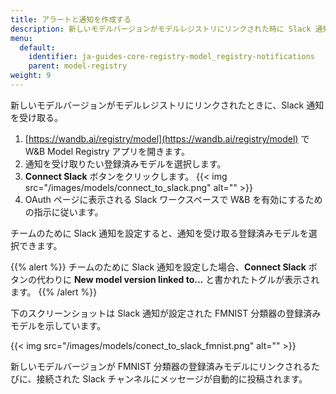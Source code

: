 ```yaml
---
title: アラートと通知を作成する
description: 新しいモデルバージョンがモデルレジストリにリンクされた時に Slack 通知を受け取る。
menu:
  default:
    identifier: ja-guides-core-registry-model_registry-notifications
    parent: model-registry
weight: 9
---
```


新しいモデルバージョンがモデルレジストリにリンクされたときに、Slack 通知を受け取る。

1. [https://wandb.ai/registry/model](https://wandb.ai/registry/model) で W&B Model Registry アプリを開きます。
2. 通知を受け取りたい登録済みモデルを選択します。
3. **Connect Slack** ボタンをクリックします。
    {{< img src="/images/models/connect_to_slack.png" alt="" >}}
4. OAuth ページに表示される Slack ワークスペースで W&B を有効にするための指示に従います。

チームのために Slack 通知を設定すると、通知を受け取る登録済みモデルを選択できます。

{{% alert %}}
チームのために Slack 通知を設定した場合、**Connect Slack** ボタンの代わりに **New model version linked to...** と書かれたトグルが表示されます。
{{% /alert %}}

下のスクリーンショットは Slack 通知が設定された FMNIST 分類器の登録済みモデルを示しています。

{{< img src="/images/models/conect_to_slack_fmnist.png" alt="" >}}

新しいモデルバージョンが FMNIST 分類器の登録済みモデルにリンクされるたびに、接続された Slack チャンネルにメッセージが自動的に投稿されます。